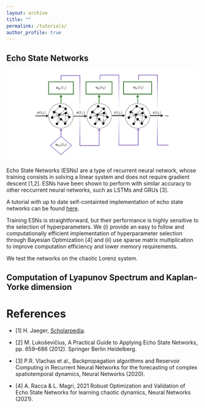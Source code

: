 ```yaml
---
layout: archive
title: ""
permalink: /tutorials/
author_profile: true
---
```


## Echo State Networks

<p align='center'>
<img src="../files/ESN_loop.png" style="width:600px">
</p>

Echo State Networks (ESNs) are a type of recurrent neural network, whose training consists in solving a linear system and does not require gradient descent [1,2]. ESNs have been shown to perform with similar accuracy to other reccurrent neural networks, such as LSTMs and GRUs [3]. 

A tutorial with up to date self-containted implementation of echo state networks can be found [here](https://github.com/aracca994/Echo-State-Networks).

Training ESNs is straightforward, but their performance is highly sensitive to the selection of hyperparameters.
We (i) provide an easy to follow and computationally efficient implementation of hyperparameter selection through Bayesian Optimization [4] and (ii) use sparse matrix multiplication to improve computation efficiency and lower memory requirements.

We test the networks on the chaotic Lorenz system.  


## Computation of Lyapunov Spectrum and Kaplan-Yorke dimension




# References 

- [1] H. Jaeger, [Scholarpedia](http://www.scholarpedia.org/w/index.php?title=Echo_state_network).

- [2] M. Lukoševičius, A Practical Guide to Applying Echo State Networks, pp. 659–686 (2012). Springer Berlin Heidelberg. 

- [3] P.R. Vlachas et al., Backpropagation algorithms and Reservoir Computing in Recurrent Neural Networks for the forecasting of complex spatiotemporal dynamics, Neural Networks (2020).

- [4] A. Racca & L. Magri, 2021 Robust Optimization and Validation of Echo State Networks for learning chaotic dynamics, Neural Networks (2021).
